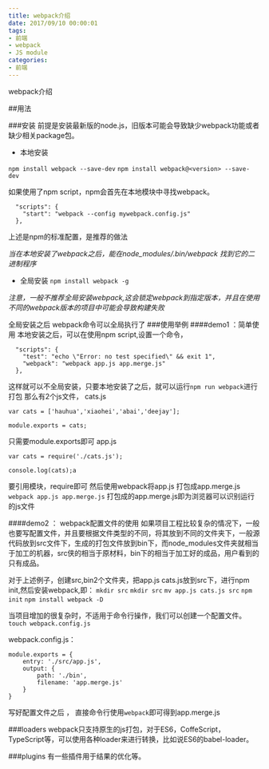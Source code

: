 ```yaml
---
title: webpack介绍
date: 2017/09/10 00:00:01
tags: 
- 前端
- webpack
- JS module
categories: 
- 前端
---
```

webpack介绍
<!--more-->

##用法

###安装
前提是安装最新版的node.js，旧版本可能会导致缺少webpack功能或者缺少相关package包。
- 本地安装

`npm install webpack --save-dev`
`npm install webpack@<version> --save-dev`

如果使用了npm script，npm会首先在本地模块中寻找webpack。
```
  "scripts": {
    "start": "webpack --config mywebpack.config.js"
  },
```
上述是npm的标准配置，是推荐的做法

*当在本地安装了webpack之后，能在node_modules/.bin/webpack 找到它的二进制程序*
- 全局安装
`npm install webpack -g`

*注意，一般不推荐全局安装webpack,这会锁定webpack到指定版本，并且在使用不同的webpack版本的项目中可能会导致构建失败*

全局安装之后 webpack命令可以全局执行了
###使用举例
####demo1 ：简单使用
本地安装之后，可以在使用npm script,设置一个命令，
```
  "scripts": {
    "test": "echo \"Error: no test specified\" && exit 1",
    "webpack": "webpack app.js app.merge.js"
  },
```
这样就可以不全局安装，只要本地安装了之后，就可以运行`npm run webpack`进行打包
那么有2个js文件，
cats.js
```
var cats = ['hauhua','xiaohei','abai','deejay'];

module.exports = cats;
```
只需要module.exports即可
app.js
```
var cats = require('./cats.js');

console.log(cats);a
```
要引用模块，require即可
然后使用webpack将app.js 打包成app.merge.js
`webpack app.js app.merge.js`
打包成的app.merge.js即为浏览器可以识别运行的js文件

####demo2 ： webpack配置文件的使用
如果项目工程比较复杂的情况下，一般也要写配置文件，并且要根据文件类型的不同，将其放到不同的文件夹下，一般源代码放到src文件下，生成的打包文件放到bin下，而node_modules文件夹就相当于加工的机器，src侠的相当于原材料，bin下的相当于加工好的成品，用户看到的只有成品。

对于上述例子，创建src,bin2个文件夹，把app.js cats.js放到src下，进行npm init,然后安装webpack,即：
`mkdir src`
`mkdir src`
`mv app.js cats.js src`
`npm init`
`npm install webpack -D`

当项目增加的很复杂时，不适用于命令行操作，我们可以创建一个配置文件。
`touch webpack.config.js`


webpack.config.js：
```
module.exports = {
    entry: './src/app.js',
    output: {
        path: './bin',
        filename: 'app.merge.js'
    }
}
```
写好配置文件之后 ， 直接命令行使用`webpack`即可得到app.merge.js

###loaders
webpack只支持原生的js打包，对于ES6，CoffeScript，TypeScript等，可以使用各种loader来进行转换，比如说ES6的babel-loader。

###plugins
有一些插件用于结果的优化等。
